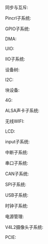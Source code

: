 同步与互斥:

Pincrl子系统:

GPIO子系统:

DMA:

UIO:

IIO子系统:

设备树:

I2C:

块设备:

4G:

ALSA声卡子系统:

无线WIFI:

LCD:

input子系统:

中断子系统:

串口子系统:

CAN子系统:

SPI子系统:

USB子系统:

时钟子系统:

电源管理:

V4L2摄像头子系统:

PCIE:
